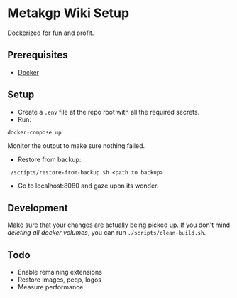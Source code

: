 # Metakgp Wiki Setup
Dockerized for fun and profit.

## Prerequisites
- [Docker](https://www.docker.com/)

## Setup
- Create a `.env` file at the repo root with all the required secrets.
- Run:
```
docker-compose up
```
Monitor the output to make sure nothing failed.
- Restore from backup:
```
./scripts/restore-from-backup.sh <path to backup>
```
- Go to localhost:8080 and gaze upon its wonder.

## Development
Make sure that your changes are actually being picked up. If you don't mind *deleting all docker volumes*, you can run `./scripts/clean-build.sh`.

## Todo
- Enable remaining extensions
- Restore images, peqp, logos
- Measure performance
